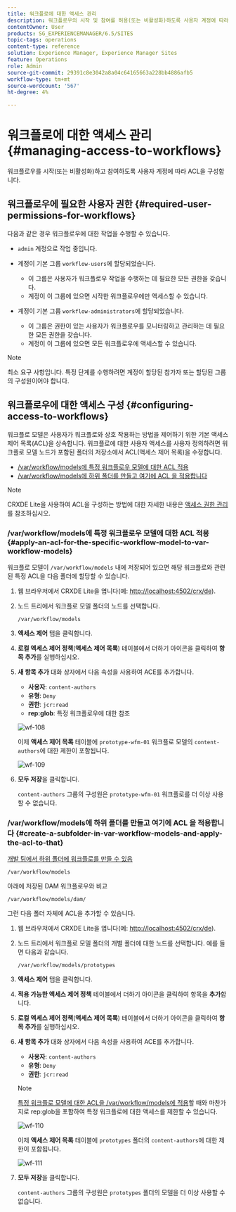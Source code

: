 ```yaml
---
title: 워크플로에 대한 액세스 관리
description: 워크플로우의 시작 및 참여를 허용(또는 비활성화)하도록 사용자 계정에 따라 액세스 제어 목록을 구성하는 방법을 알아봅니다.
contentOwner: User
products: SG_EXPERIENCEMANAGER/6.5/SITES
topic-tags: operations
content-type: reference
solution: Experience Manager, Experience Manager Sites
feature: Operations
role: Admin
source-git-commit: 29391c8e3042a8a04c64165663a228bb4886afb5
workflow-type: tm+mt
source-wordcount: '567'
ht-degree: 4%

---
```


# 워크플로에 대한 액세스 관리{#managing-access-to-workflows}

워크플로우를 시작(또는 비활성화)하고 참여하도록 사용자 계정에 따라 ACL을 구성합니다.

## 워크플로우에 필요한 사용자 권한 {#required-user-permissions-for-workflows}

다음과 같은 경우 워크플로우에 대한 작업을 수행할 수 있습니다.

* `admin` 계정으로 작업 중입니다.
* 계정이 기본 그룹 `workflow-users`에 할당되었습니다.

   * 이 그룹은 사용자가 워크플로우 작업을 수행하는 데 필요한 모든 권한을 갖습니다.
   * 계정이 이 그룹에 있으면 시작한 워크플로우에만 액세스할 수 있습니다.

* 계정이 기본 그룹 `workflow-administrators`에 할당되었습니다.

   * 이 그룹은 권한이 있는 사용자가 워크플로우를 모니터링하고 관리하는 데 필요한 모든 권한을 갖습니다.
   * 계정이 이 그룹에 있으면 모든 워크플로우에 액세스할 수 있습니다.

>[!NOTE]
>
>최소 요구 사항입니다. 특정 단계를 수행하려면 계정이 할당된 참가자 또는 할당된 그룹의 구성원이어야 합니다.

## 워크플로우에 대한 액세스 구성 {#configuring-access-to-workflows}

워크플로 모델은 사용자가 워크플로와 상호 작용하는 방법을 제어하기 위한 기본 액세스 제어 목록(ACL)을 상속합니다. 워크플로에 대한 사용자 액세스를 사용자 정의하려면 워크플로 모델 노드가 포함된 폴더의 저장소에서 ACL(액세스 제어 목록)을 수정합니다.

* [/var/workflow/models에 특정 워크플로우 모델에 대한 ACL 적용](/help/sites-administering/workflows-managing.md#apply-an-acl-for-the-specific-workflow-model-to-var-workflow-models)
* [/var/workflow/models에 하위 폴더를 만들고 여기에 ACL 을 적용합니다](/help/sites-administering/workflows-managing.md#create-a-subfolder-in-var-workflow-models-and-apply-the-acl-to-that)

>[!NOTE]
>
>CRXDE Lite을 사용하여 ACL을 구성하는 방법에 대한 자세한 내용은 [액세스 권한 관리](/help/sites-administering/user-group-ac-admin.md#access-right-management)를 참조하십시오.

### /var/workflow/models에 특정 워크플로우 모델에 대한 ACL 적용 {#apply-an-acl-for-the-specific-workflow-model-to-var-workflow-models}

워크플로 모델이 `/var/workflow/models` 내에 저장되어 있으면 해당 워크플로와 관련된 특정 ACL을 다음 폴더에 할당할 수 있습니다.

1. 웹 브라우저에서 CRXDE Lite을 엽니다(예: [http://localhost:4502/crx/de](http://localhost:4502/crx/de)).
1. 노드 트리에서 워크플로 모델 폴더의 노드를 선택합니다.

   `/var/workflow/models`

1. **액세스 제어** 탭을 클릭합니다.
1. **로컬 액세스 제어 정책**(**액세스 제어 목록**) 테이블에서 더하기 아이콘을 클릭하여 **항목 추가**&#x200B;를 실행하십시오.
1. **새 항목 추가** 대화 상자에서 다음 속성을 사용하여 ACE를 추가합니다.

   * **사용자**: `content-authors`
   * **유형**: `Deny`
   * **권한**: `jcr:read`
   * **rep:glob**: 특정 워크플로우에 대한 참조

   ![wf-108](assets/wf-108.png)

   이제 **액세스 제어 목록** 테이블에 `prototype-wfm-01` 워크플로 모델의 `content-authors`에 대한 제한이 포함됩니다.

   ![wf-109](assets/wf-109.png)

1. **모두 저장**&#x200B;을 클릭합니다.

   `content-authors` 그룹의 구성원은 `prototype-wfm-01` 워크플로를 더 이상 사용할 수 없습니다.

### /var/workflow/models에 하위 폴더를 만들고 여기에 ACL 을 적용합니다 {#create-a-subfolder-in-var-workflow-models-and-apply-the-acl-to-that}

[개발 팀에서 하위 폴더에 워크플로를 만들 수 있음](/help/sites-developing/workflows-models.md#creating-a-new-workflow)

`/var/workflow/models`

아래에 저장된 DAM 워크플로우와 비교

`/var/workflow/models/dam/`

그런 다음 폴더 자체에 ACL을 추가할 수 있습니다.

1. 웹 브라우저에서 CRXDE Lite을 엽니다(예: [http://localhost:4502/crx/de](http://localhost:4502/crx/de)).
1. 노드 트리에서 워크플로 모델 폴더의 개별 폴더에 대한 노드를 선택합니다. 예를 들면 다음과 같습니다.

   `/var/workflow/models/prototypes`

1. **액세스 제어** 탭을 클릭합니다.
1. **적용 가능한 액세스 제어 정책** 테이블에서 더하기 아이콘을 클릭하여 항목을 **추가**&#x200B;합니다.
1. **로컬 액세스 제어 정책**(**액세스 제어 목록**) 테이블에서 더하기 아이콘을 클릭하여 **항목 추가**&#x200B;를 실행하십시오.
1. **새 항목 추가** 대화 상자에서 다음 속성을 사용하여 ACE를 추가합니다.

   * **사용자**: `content-authors`
   * **유형**: `Deny`
   * **권한**: `jcr:read`

   >[!NOTE]
   >
   >[특정 워크플로 모델에 대한 ACL을 /var/workflow/models에 적용](/help/sites-administering/workflows-managing.md#apply-an-acl-for-the-specific-workflow-model-to-var-workflow-models)할 때와 마찬가지로 rep:glob을 포함하여 특정 워크플로에 대한 액세스를 제한할 수 있습니다.

   ![wf-110](assets/wf-110.png)

   이제 **액세스 제어 목록** 테이블에 `prototypes` 폴더의 `content-authors`에 대한 제한이 포함됩니다.

   ![wf-111](assets/wf-111.png)

1. **모두 저장**&#x200B;을 클릭합니다.

   `content-authors` 그룹의 구성원은 `prototypes` 폴더의 모델을 더 이상 사용할 수 없습니다.
